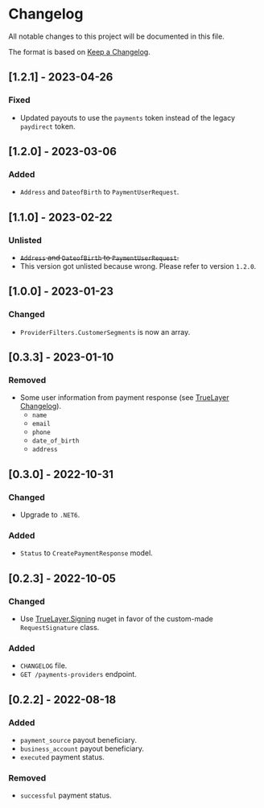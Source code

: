 # Changelog
All notable changes to this project will be documented in this file.

The format is based on [Keep a Changelog](https://keepachangelog.com/en/1.0.0/).

## [1.2.1] - 2023-04-26
### Fixed
- Updated payouts to use the `payments` token instead of the legacy `paydirect` token.

## [1.2.0] - 2023-03-06
### Added
- `Address` and `DateofBirth` to `PaymentUserRequest`.

## [1.1.0] - 2023-02-22
### Unlisted
- ~~`Address` and `DateofBirth` to `PaymentUserRequest`.~~
- This version got unlisted because wrong. Please refer to version `1.2.0`.

## [1.0.0] - 2023-01-23
### Changed
- `ProviderFilters.CustomerSegments` is now an array.

## [0.3.3] - 2023-01-10
### Removed
- Some user information from payment response (see [TrueLayer Changelog](https://docs.truelayer.com/changelog/removal-of-user-info-in-payment-and-mandate-response)).
    * `name`
    * `email`
    * `phone`
    * `date_of_birth`
    * `address`

## [0.3.0] - 2022-10-31
### Changed
- Upgrade to `.NET6`.

### Added
- `Status` to `CreatePaymentResponse` model.

## [0.2.3] - 2022-10-05
### Changed
- Use [TrueLayer.Signing](https://www.nuget.org/packages/TrueLayer.Signing/0.1.11) nuget in favor of the custom-made `RequestSignature` class.
### Added
- `CHANGELOG` file.
- `GET /payments-providers` endpoint.

## [0.2.2] - 2022-08-18
### Added
- `payment_source` payout beneficiary.
- `business_account` payout beneficiary.
- `executed` payment status.
### Removed
- `successful` payment status.
